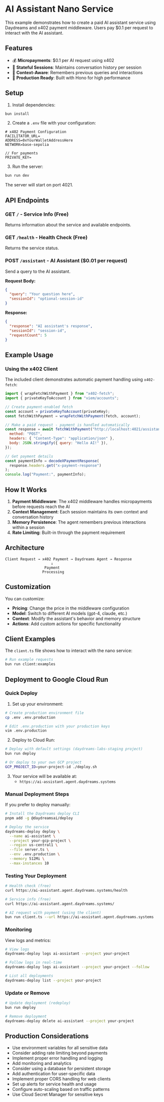 # AI Assistant Nano Service

This example demonstrates how to create a paid AI assistant service using
Daydreams and x402 payment middleware. Users pay $0.1 per request to interact
with the AI assistant.

## Features

- 💰 **Micropayments**: $0.1 per AI request using x402
- 🧠 **Stateful Sessions**: Maintains conversation history per session
- 🔧 **Context-Aware**: Remembers previous queries and interactions
- 🚀 **Production Ready**: Built with Hono for high performance

## Setup

1. Install dependencies:

```bash
bun install
```

2. Create a `.env` file with your configuration:

```env
# x402 Payment Configuration
FACILITATOR_URL=
ADDRESS=0xYourWalletAddressHere
NETWORK=base-sepolia

// For payments
PRIVATE_KEY=
```

3. Run the server:

```bash
bun run dev
```

The server will start on port 4021.

## API Endpoints

### GET `/` - Service Info (Free)

Returns information about the service and available endpoints.

### GET `/health` - Health Check (Free)

Returns the service status.

### POST `/assistant` - AI Assistant ($0.01 per request)

Send a query to the AI assistant.

**Request Body:**

```json
{
  "query": "Your question here",
  "sessionId": "optional-session-id"
}
```

**Response:**

```json
{
  "response": "AI assistant's response",
  "sessionId": "session-id",
  "requestCount": 5
}
```

## Example Usage

### Using the x402 Client

The included client demonstrates automatic payment handling using `x402-fetch`:

```javascript
import { wrapFetchWithPayment } from "x402-fetch";
import { privateKeyToAccount } from "viem/accounts";

// Create payment-enabled fetch
const account = privateKeyToAccount(privateKey);
const fetchWithPayment = wrapFetchWithPayment(fetch, account);

// Make a paid request - payment is handled automatically
const response = await fetchWithPayment("http://localhost:4021/assistant", {
  method: "POST",
  headers: { "Content-Type": "application/json" },
  body: JSON.stringify({ query: "Hello AI!" }),
});

// Get payment details
const paymentInfo = decodeXPaymentResponse(
  response.headers.get("x-payment-response")
);
console.log("Payment:", paymentInfo);
```

## How It Works

1. **Payment Middleware**: The x402 middleware handles micropayments before
   requests reach the AI
2. **Context Management**: Each session maintains its own context and
   conversation history
3. **Memory Persistence**: The agent remembers previous interactions within a
   session
4. **Rate Limiting**: Built-in through the payment requirement

## Architecture

```
Client Request → x402 Payment → Daydreams Agent → Response
                     ↓
                  Payment
                 Processing
```

## Customization

You can customize:

- **Pricing**: Change the price in the middleware configuration
- **Model**: Switch to different AI models (gpt-4, claude, etc.)
- **Context**: Modify the assistant's behavior and memory structure
- **Actions**: Add custom actions for specific functionality

## Client Examples

The `client.ts` file shows how to interact with the nano service:

```bash
# Run example requests
bun run client:examples

```

## Deployment to Google Cloud Run

### Quick Deploy

1. Set up your environment:

```bash
# Create production environment file
cp .env .env.production

# Edit .env.production with your production keys
vim .env.production
```

2. Deploy to Cloud Run:

```bash
# Deploy with default settings (daydreams-labs-staging project)
bun run deploy

# Or deploy to your own GCP project
GCP_PROJECT_ID=your-project-id ./deploy.sh
```

3. Your service will be available at:
   - `https://ai-assistant.agent.daydreams.systems`

### Manual Deployment Steps

If you prefer to deploy manually:

```bash
# Install the Daydreams deploy CLI
pnpm add -g @daydreamsai/deploy

# Deploy the service
daydreams-deploy deploy \
  --name ai-assistant \
  --project your-gcp-project \
  --region us-central1 \
  --file server.ts \
  --env .env.production \
  --memory 512Mi \
  --max-instances 10
```

### Testing Your Deployment

```bash
# Health check (free)
curl https://ai-assistant.agent.daydreams.systems/health

# Service info (free)
curl https://ai-assistant.agent.daydreams.systems/

# AI request with payment (using the client)
bun run client.ts --url https://ai-assistant.agent.daydreams.systems
```

### Monitoring

View logs and metrics:

```bash
# View logs
daydreams-deploy logs ai-assistant --project your-project

# Follow logs in real-time
daydreams-deploy logs ai-assistant --project your-project --follow

# List all deployments
daydreams-deploy list --project your-project
```

### Update or Remove

```bash
# Update deployment (redeploy)
bun run deploy

# Remove deployment
daydreams-deploy delete ai-assistant --project your-project
```

## Production Considerations

- Use environment variables for all sensitive data
- Consider adding rate limiting beyond payments
- Implement proper error handling and logging
- Add monitoring and analytics
- Consider using a database for persistent storage
- Add authentication for user-specific data
- Implement proper CORS handling for web clients
- Set up alerts for service health and usage
- Configure auto-scaling based on traffic patterns
- Use Cloud Secret Manager for sensitive keys
